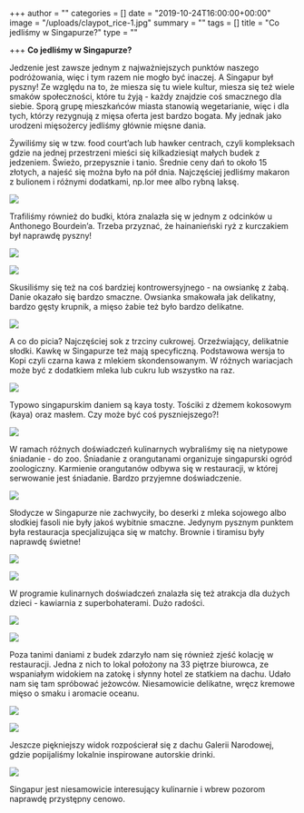 +++
author = ""
categories = []
date = "2019-10-24T16:00:00+00:00"
image = "/uploads/claypot_rice-1.jpg"
summary = ""
tags = []
title = "Co jedliśmy w Singapurze?"
type = ""

+++
**Co jedliśmy w Singapurze?**

Jedzenie jest zawsze jednym z najważniejszych punktów naszego podróżowania, więc i tym razem nie mogło być inaczej. A Singapur był pyszny! Ze względu na to, że miesza się tu wiele kultur, miesza się też wiele smaków społeczności, które tu żyją - każdy znajdzie coś smacznego dla siebie. Sporą grupę mieszkańców miasta stanowią wegetarianie, więc i dla tych, którzy rezygnują z mięsa oferta jest bardzo bogata. My jednak jako urodzeni mięsożercy jedliśmy głównie mięsne dania.

Żywiliśmy się w tzw. food court’ach lub hawker centrach, czyli kompleksach gdzie na jednej przestrzeni mieści się kilkadziesiąt małych budek z jedzeniem. Świeżo, przepysznie i tanio. Średnie ceny dań to około 15 złotych, a najeść się można było  na pół dnia. Najczęściej jedliśmy makaron z bulionem i różnymi dodatkami, np.lor mee albo rybną laksę.

![](/uploads/ASI_0681-1.jpg)

Trafiliśmy również do budki, która znalazła się w jednym z odcinków u Anthonego Bourdein’a. Trzeba przyznać, że hainanieński ryż z kurczakiem był naprawdę pyszny!

![](/uploads/ASI_0808-1.jpg)

![](/uploads/ASI_0807-1.jpg)

Skusiliśmy się też na coś bardziej kontrowersyjnego - na owsiankę z żabą. Danie okazało się bardzo smaczne. Owsianka smakowała jak delikatny, bardzo gęsty krupnik, a mięso żabie też było bardzo delikatne.

![](/uploads/20191024_193117.jpg)

A co  do picia? Najczęściej sok z trzciny cukrowej. Orzeźwiający, delikatnie słodki. Kawkę w Singapurze też mają specyficzną. Podstawowa wersja to Kopi czyli czarna kawa z mlekiem skondensowanym. W różnych wariacjach może być z dodatkiem mleka lub cukru lub wszystko na raz.

![](/uploads/20191024_221530.jpg)

Typowo singapurskim daniem są kaya tosty. Tościki z dżemem kokosowym (kaya) oraz masłem. Czy może być coś pyszniejszego?!

![](/uploads/20191021_155329.jpg)

W ramach różnych doświadczeń kulinarnych wybraliśmy się na nietypowe śniadanie - do zoo. Śniadanie z orangutanami organizuje singapurski ogród zoologiczny. Karmienie orangutanów odbywa się w restauracji, w której serwowanie jest śniadanie. Bardzo przyjemne doświadczenie.

![](/uploads/ASI_0759-1.jpg)

Słodycze w Singapurze nie zachwyciły, bo deserki z mleka sojowego albo słodkiej fasoli nie były jakoś wybitnie smaczne. Jedynym pysznym punktem była restauracja specjalizująca się w matchy. Brownie i tiramisu były naprawdę świetne!

![](/uploads/20191023_005241.jpg)

![](/uploads/20191023_005330.jpg)

W programie kulinarnych doświadczeń znalazła się też atrakcja dla dużych dzieci - kawiarnia z superbohaterami. Dużo radości.

![](/uploads/20191024_132728.jpg)

![](/uploads/20191024_134617.jpg)

Poza tanimi daniami z budek zdarzyło nam się również zjeść kolację w restauracji. Jedna z nich to lokal położony na 33 piętrze biurowca, ze wspaniałym widokiem na zatokę i słynny hotel ze statkiem na dachu. Udało nam się tam spróbować jeżowców. Niesamowicie delikatne, wręcz kremowe mięso o smaku i aromacie oceanu.

![](/uploads/20191023_223358-1.jpg)

![](/uploads/20191023_200632-1.jpg)

Jeszcze piękniejszy widok rozpościerał się z dachu Galerii Narodowej, gdzie popijaliśmy lokalnie inspirowane autorskie drinki.

![](/uploads/smoke-1.jpg)

Singapur jest niesamowicie interesujący kulinarnie i wbrew pozorom naprawdę przystępny cenowo.